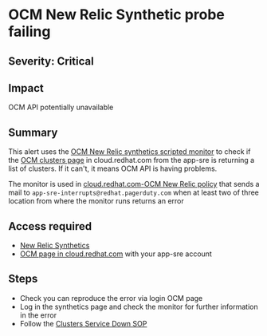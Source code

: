 # OCM New Relic Synthetic probe failing

## Severity: Critical

## Impact

OCM API potentially unavailable

## Summary

This alert uses the [OCM New Relic synthetics scripted monitor](https://one.newrelic.com/launcher/nr1-core.explorer?pane=eyJuZXJkbGV0SWQiOiJzeW50aGV0aWNzLW5lcmRsZXRzLm1vbml0b3Itb3ZlcnZpZXciLCJpc092ZXJ2aWV3Ijp0cnVlLCJyZWZlcnJlcnMiOnsibGF1bmNoZXJJZCI6InN5bnRoZXRpY3MtbmVyZGxldHMuaG9tZSIsIm5lcmRsZXRJZCI6InN5bnRoZXRpY3MtbmVyZGxldHMubW9uaXRvci1saXN0In0sImVudGl0eUlkIjoiTWpRd09USTVNSHhUV1U1VVNIeE5UMDVKVkU5U2ZEUXdPRGc0TmpObUxUVTFZamN0TkdVelpTMDVOakV6TFdNeFptWmhNRGs1WkROa01nIn0=&sidebars[0]=eyJuZXJkbGV0SWQiOiJucjEtY29yZS5hY3Rpb25zIiwiZW50aXR5SWQiOiJNalF3T1RJNU1IeFRXVTVVU0h4TlQwNUpWRTlTZkRRd09EZzROak5tTFRVMVlqY3ROR1V6WlMwNU5qRXpMV014Wm1aaE1EazVaRE5rTWciLCJzZWxlY3RlZE5lcmRsZXQiOnsibmVyZGxldElkIjoic3ludGhldGljcy1uZXJkbGV0cy5tb25pdG9yLW92ZXJ2aWV3IiwiaXNPdmVydmlldyI6dHJ1ZX19&platform[accountId]=2409290&platform[timeRange][duration]=1800000&platform[$isFallbackTimeRange]=true) to check if the [OCM clusters page](https://cloud.redhat.com/openshift/) in cloud.redhat.com from the app-sre is returning a list of clusters. If it can't, it means OCM API is having problems.

The monitor is used in [cloud.redhat.com-OCM New Relic policy](https://one.newrelic.com/launcher/nrai.launcher?pane=eyJuZXJkbGV0SWQiOiJhbGVydGluZy11aS1jbGFzc2ljLnBvbGljaWVzIiwibmF2IjoiUG9saWNpZXMiLCJwb2xpY3lJZCI6IjExMDU3OTAifQ&sidebars[0]=eyJuZXJkbGV0SWQiOiJucmFpLm5hdmlnYXRpb24tYmFyIiwibmF2IjoiUG9saWNpZXMifQ&platform[accountId]=2409290) that sends a mail to `app-sre-interrupts@redhat.pagerduty.com` when at least two of three location from where the monitor runs returns an error

## Access required

* [New Relic Synthetics](https://one.newrelic.com/launcher/synthetics-nerdlets.home?platform[accountId]=2409290)
* [OCM page in cloud.redhat.com](https://cloud.redhat.com/openshift) with your app-sre account

## Steps

* Check you can reproduce the error via login OCM page
* Log in the synthetics page and check the monitor for further information in the error
* Follow the [Clusters Service Down SOP](/docs/uhc/sop#clusters-service-down)
